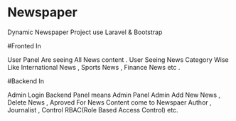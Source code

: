# Newspaper
Dynamic Newspaper Project
use Laravel & Bootstrap 

#Fronted In 

User Panel Are seeing All News content . User Seeing News Category Wise Like International News , Sports News , Finance News etc .


#Backend In 

Admin Login Backend Panel means Admin Panel Admin Add New News , Delete News , Aproved For News Content come to Newspaer Author , Journalist , Control RBAC(Role Based Access Control) etc.


